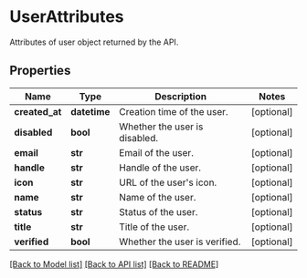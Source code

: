# UserAttributes

Attributes of user object returned by the API.

## Properties
Name | Type | Description | Notes
------------ | ------------- | ------------- | -------------
**created_at** | **datetime** | Creation time of the user. | [optional] 
**disabled** | **bool** | Whether the user is disabled. | [optional] 
**email** | **str** | Email of the user. | [optional] 
**handle** | **str** | Handle of the user. | [optional] 
**icon** | **str** | URL of the user&#39;s icon. | [optional] 
**name** | **str** | Name of the user. | [optional] 
**status** | **str** | Status of the user. | [optional] 
**title** | **str** | Title of the user. | [optional] 
**verified** | **bool** | Whether the user is verified. | [optional] 

[[Back to Model list]](README.md#documentation-for-models) [[Back to API list]](README.md#documentation-for-api-endpoints) [[Back to README]](README.md)


